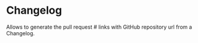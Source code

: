 # Changelog

Allows to generate the pull request # links with GitHub repository url from a Changelog.